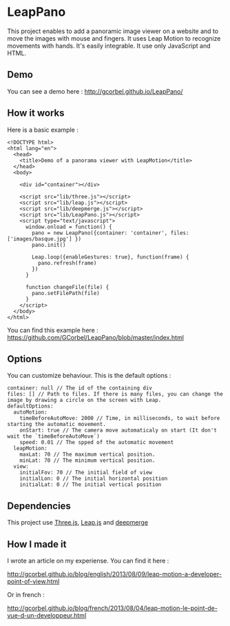 LeapPano
========

This project enables to add a panoramic image viewer on a website and to move the images with mouse and fingers. 
It uses Leap Motion to recognize movements with hands.
It's easily integrable. It use only JavaScript and HTML.

Demo
----

You can see a demo here : http://gcorbel.github.io/LeapPano/


How it works
------------

Here is a basic example :

    <!DOCTYPE html>
    <html lang="en">
      <head>
        <title>Demo of a panorama viewer with LeapMotion</title>
      </head>
      <body>

        <div id="container"></div>

        <script src="lib/three.js"></script>
        <script src="lib/leap.js"></script>
        <script src="lib/deepmerge.js"></script>
        <script src="lib/LeapPano.js"></script>
        <script type="text/javascript">
          window.onload = function() {
            pano = new LeapPano({container: 'container', files: ['images/basque.jpg'] })
            pano.init()

            Leap.loop({enableGestures: true}, function(frame) {
              pano.refresh(frame)
            })
          }

          function changeFile(file) {
            pano.setFilePath(file)
          }
        </script>
      </body>
    </html>

You can find this example here : https://github.com/GCorbel/LeapPano/blob/master/index.html

Options
-------

You can customize behaviour. This is the default options :

    container: null // The id of the containing div
    files: [] // Path to files. If there is many files, you can change the image by drawing a circle on the screen with Leap.
    defaultOptions:
      autoMotion:
        timeBeforeAutoMove: 2000 // Time, in milliseconds, to wait before starting the automatic movement.
        onStart: true // The camera move automaticaly on start (It don't wait the `timeBeforeAutoMove`)
        speed: 0.01 // The spped of the automatic movement
      leapMotion:
        maxLat: 70 // The maximum vertical position.
        minLat: 70 // The minimum vertical position.
      view:
        initialFov: 70 // The initial field of view
        initialLon: 0 // The initial horizontal position
        initialLat: 0 // The initial vertical position
        
Dependencies
------------

This project use [Three.js](http://threejs.org/), [Leap.js](https://github.com/leapmotion/leapjs) and [deepmerge](https://github.com/nrf110/deepmerge)

How I made it
-------------

 I wrote an article on my experiense. You can find it here :

 http://gcorbel.github.io/blog/english/2013/08/09/leap-motion-a-developer-point-of-view.html

 Or in french :

 http://gcorbel.github.io/blog/french/2013/08/04/leap-motion-le-point-de-vue-d-un-developpeur.html
